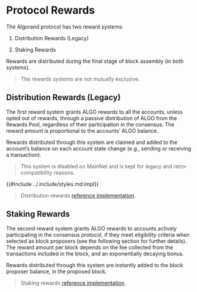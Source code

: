 # Protocol Rewards

The Algorand protocol has two reward systems:

1. Distribution Rewards (Legacy)

1. Staking Rewards

Rewards are distributed during the final stage of block assembly (in both systems).

> The rewards systems are not mutually exclusive.

## Distribution Rewards (Legacy)

The first reward system grants ALGO rewards to all the accounts, unless opted out
of rewards, through a passive distribution of ALGO from the Rewards Pool, regardless
of their participation in the consensus. The reward amount is proportional to the
accounts’ ALGO balance.
 
Rewards distributed through this system are claimed and added to the account’s balance
on each account state change (e.g., sending or receiving a transaction).

> This system is disabled on MainNet and is kept for legacy and retro-compatibility
> reasons.

{{#include ../.include/styles.md:impl}}
> Distribution rewards [reference implementation](https://github.com/algorand/go-algorand/blob/a81d54fb36c16c2f2f44cc5d153f358105a63317/data/bookkeeping/block.go#L337).

## Staking Rewards

The second reward system grants ALGO rewards to accounts actively participating in
the consensus protocol, if they meet eligibility criteria when selected as block
proposers (see the following section for further details). The reward amount per
block depends on the fee collected from the transactions included in the block,
and an exponentially decaying bonus.

Rewards distributed through this system are instantly added to the block proposer
balance, in the proposed block.

> Staking rewards [reference implementation](https://github.com/algorand/go-algorand/blame/b6e5bcadf0ad3861d4805c51cbf3f695c38a93b7/ledger/eval/eval.go#L1511-L1612).